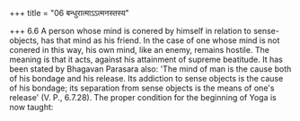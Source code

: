 +++
title = "06 बन्धुरात्माऽऽत्मनस्तस्य"

+++
6.6 A person whose mind is conered by himself in relation to
sense-objects, has that mind as his friend. In the case of one whose
mind is not conered in this way, his own mind, like an enemy, remains
hostile. The meaning is that it acts, against his attainment of supreme
beatitude. It has been stated by Bhagavan Parasara also: 'The mind of
man is the cause both of his bondage and his release. Its addiction to
sense objects is the cause of his bondage; its separation from sense
objects is the means of one's release' (V. P., 6.7.28). The proper
condition for the beginning of Yoga is now taught:
